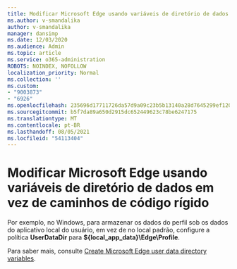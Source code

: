 ```yaml
---
title: Modificar Microsoft Edge usando variáveis de diretório de dados em vez de caminhos de código rígido
ms.author: v-smandalika
author: v-smandalika
manager: dansimp
ms.date: 12/03/2020
ms.audience: Admin
ms.topic: article
ms.service: o365-administration
ROBOTS: NOINDEX, NOFOLLOW
localization_priority: Normal
ms.collection: ''
ms.custom:
- "9003873"
- "6926"
ms.openlocfilehash: 235696d17711726da57d9a09c23b5b13140a28d7645299ef120a4b2c7b395c5e
ms.sourcegitcommit: b5f7da89a650d2915dc652449623c78be6247175
ms.translationtype: MT
ms.contentlocale: pt-BR
ms.lasthandoff: 08/05/2021
ms.locfileid: "54113404"
---
```

# <a name="modify-microsoft-edge-by-using-data-directory-variables-rather-than-hardcoded-paths"></a>Modificar Microsoft Edge usando variáveis de diretório de dados em vez de caminhos de código rígido

Por exemplo, no Windows, para armazenar os dados do perfil sob os dados do aplicativo local do usuário, em vez de no local padrão, configure a política **UserDataDir** para **${local_app_data}\Edge\Profile**. 

Para saber mais, consulte [Create Microsoft Edge user data directory variables](https://docs.microsoft.com/deployedge/edge-learnmore-create-user-directory-vars).